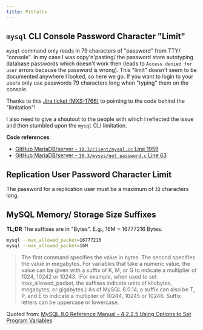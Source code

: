 ```yaml
---
title: Pitfalls
---
```


## `mysql` CLI Console Password Character "Limit"

`mysql` command only reads in 79 characters of "password" from TTY/ "console". In my case I was copy'n'pasting/ the password store autotyping database passwords which doesn't work then (leads to `Access denied for user` errors because the password is wrong).
This "limit" doesn't seem to be documented anywhere I looked, so here we go. If you want to login to your users only use passwords 79 characters long when "typing" them on the console.

Thanks to this [Jira ticket (MXS-1766)](https://jira.mariadb.org/browse/MXS-1766) to pointing to the code behind the "limitation"!

I also need to give a shoutout to the people with which I reflected the issue and then stumbled upon the `mysql` CLI limitation.

**Code references**:

- [GitHub MariaDB/server - `10.3/client/mysql.cc` Line 1959](https://github.com/MariaDB/server/blob/10.3/client/mysql.cc#L1959)
- [GitHub MariaDB/server - `10.3/mysys/get_password.c` Line 63](https://github.com/MariaDB/server/blob/10.3/mysys/get_password.c#L63)

## Replication User Password Character Limit

The password for a replication user must be a maximum of `32` characters long.

## MySQL Memory/ Storage Size Suffixes

**TL;DR** The suffixes are in "Bytes". E.g., 16M = 16777216 Bytes.

>

```bash
mysql --max_allowed_packet=16777216
mysql --max_allowed_packet=16M
```

> The first command specifies the value in bytes. The second specifies the value in megabytes. For variables that take a numeric value, the value can be given with a suffix of K, M, or G to indicate a multiplier of 1024, 10242 or 10243. (For example, when used to set max\_allowed\_packet, the suffixes indicate units of kilobytes, megabytes, or gigabytes.) As of MySQL 8.0.14, a suffix can also be T, P, and E to indicate a multiplier of 10244, 10245 or 10246. Suffix letters can be uppercase or lowercase.

Quoted from: [MySQL 8.0 Reference Manual - 4.2.2.5 Using Options to Set Program Variables](https://dev.mysql.com/doc/refman/8.0/en/program-variables.html)
